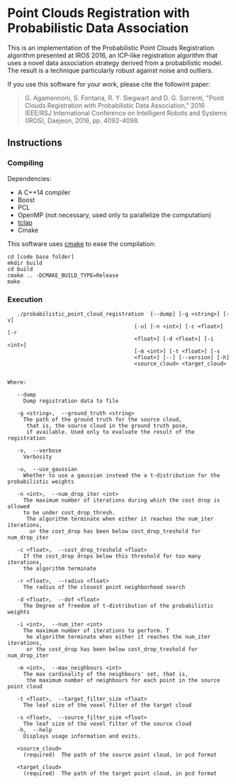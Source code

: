 # Point Clouds Registration with Probabilistic Data Association

This is an implementation of the Probabilistic Point Clouds Registration algorithm presented at IROS 2016, an ICP-like registration algorithm that uses a novel data association strategy derived from a probabilistic model. The result is a technique particularly robust against noise and outliers.

If you use this software for your work, please cite the followint paper:
>G. Agamennoni, S. Fontana, R. Y. Siegwart and D. G. Sorrenti, "Point Clouds Registration with Probabilistic Data Association," 2016 IEEE/RSJ International Conference on Intelligent Robots and Systems (IROS), Daejeon, 2016, pp. 4092-4098.

## Instructions
### Compiling
Dependencies:
- A C++14 compiler
- Boost
- PCL
- OpenMP (not necessary, used only to parallelize the computation)
- [tclap](http://tclap.sourceforge.net/)
- Cmake

This software uses [cmake](cmake.org) to ease the compilation:
~~~~ 
cd [code base folder]
mkdir build
cd build
cmake .. -DCMAKE_BUILD_TYPE=Release
make
~~~~

### Execution
~~~~
   ./probabilistic_point_cloud_registration  [--dump] [-g <string>] [-v]
                                        [-u] [-n <int>] [-c <float>] [-r
                                        <float>] [-d <float>] [-i <int>]
                                        [-m <int>] [-t <float>] [-s
                                        <float>] [--] [--version] [-h]
                                        <source_cloud> <target_cloud>


Where: 

   --dump
     Dump registration data to file

   -g <string>,  --ground_truth <string>
     The path of the ground truth for the source cloud, 
      that is, the source cloud in the ground truth pose, 
      if available. Used only to evaluate the result of the registration

   -v,  --verbose
     Verbosity

   -u,  --use_gaussian
     Whether to use a gaussian instead the a t-distribution for the probabilistic weights

   -n <int>,  --num_drop_iter <int>
     The maximum number of iterations during which the cost drop is allowed
     to be under cost_drop_thresh. 
      The algorithm terminate when either it reaches the num_iter iterations, 
       or the cost_drop has been below cost_drop_treshold for num_drop_iter

   -c <float>,  --cost_drop_treshold <float>
     If the cost_drop drops below this threshold for too many iterations,
     the algorithm terminate

   -r <float>,  --radius <float>
     The radius of the closest point neighborhood search

   -d <float>,  --dof <float>
     The Degree of freedom of t-distribution of the probabilistic weights

   -i <int>,  --num_iter <int>
     The maximum number of iterations to perform. T
      he algorithm terminate when either it reaches the num_iter iterations, 
      or the cost_drop has been below cost_drop_treshold for num_drop_iter

   -m <int>,  --max_neighbours <int>
     The max cardinality of the neighbours' set, that is, 
      the maximum number of neighbours for each point in the source point cloud

   -t <float>,  --target_filter_size <float>
     The leaf size of the voxel filter of the target cloud

   -s <float>,  --source_filter_size <float>
     The leaf size of the voxel filter of the source cloud
   -h,  --help
     Displays usage information and exits.

   <source_cloud>
     (required)  The path of the source point cloud, in pcd format

   <target_cloud>
     (required)  The path of the target point cloud, in pcd format
  ~~~~ 
